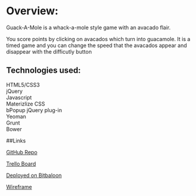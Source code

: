 # **Overview:**
Guack-A-Mole is a whack-a-mole style game with an avacado flair.

You score points by clicking on avacados which turn into guacamole. It is a timed game and you can change the speed that the avacados appear and disappear with the difficutly button

## Technologies used:
HTML5/CSS3<br>
jQuery <br>
Javascript<br>
Materizlize CSS<br>
bPopup jQuery plug-in<br>
Yeoman<br>
Grunt<br>
Bower<br>

##Links

[GitHub Repo](https://github.com/ColinRTaylor/Guack_A_Mole)

[Trello Board](https://trello.com/b/l9cbhry9/guack-a-mole)

[Deployed on Bitbaloon](http://biographer-susan-40880.bitballoon.com/#!)

[Wireframe](https://drive.google.com/file/d/0B_YoUd2s-BqxVGZfdDJkOUVIdFU/view?usp=sharing)
